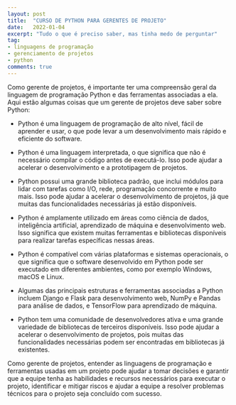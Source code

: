 ```yaml
---
layout: post
title:  "CURSO DE PYTHON PARA GERENTES DE PROJETO"
date:   2022-01-04
excerpt: "Tudo o que é preciso saber, mas tinha medo de perguntar"
tag:
- linguagens de programação
- gerenciamento de projetos
- python
comments: true
---
```

Como gerente de projetos, é importante ter uma compreensão geral da linguagem de programação Python e das ferramentas associadas a ela. Aqui estão algumas coisas que um gerente de projetos deve saber sobre Python:

- Python é uma linguagem de programação de alto nível, fácil de aprender e usar, o que pode levar a um desenvolvimento mais rápido e eficiente do software.

- Python é uma linguagem interpretada, o que significa que não é necessário compilar o código antes de executá-lo. Isso pode ajudar a acelerar o desenvolvimento e a prototipagem de projetos.

- Python possui uma grande biblioteca padrão, que inclui módulos para lidar com tarefas como I/O, rede, programação concorrente e muito mais. Isso pode ajudar a acelerar o desenvolvimento de projetos, já que muitas das funcionalidades necessárias já estão disponíveis.

- Python é amplamente utilizado em áreas como ciência de dados, inteligência artificial, aprendizado de máquina e desenvolvimento web. Isso significa que existem muitas ferramentas e bibliotecas disponíveis para realizar tarefas específicas nessas áreas.

- Python é compatível com várias plataformas e sistemas operacionais, o que significa que o software desenvolvido em Python pode ser executado em diferentes ambientes, como por exemplo Windows, macOS e Linux.

- Algumas das principais estruturas e ferramentas associadas a Python incluem Django e Flask para desenvolvimento web, NumPy e Pandas para análise de dados, e TensorFlow para aprendizado de máquina.

- Python tem uma comunidade de desenvolvedores ativa e uma grande variedade de bibliotecas de terceiros disponíveis. Isso pode ajudar a acelerar o desenvolvimento de projetos, pois muitas das funcionalidades necessárias podem ser encontradas em bibliotecas já existentes.

Como gerente de projetos, entender as linguagens de programação e ferramentas usadas em um projeto pode ajudar a tomar decisões e garantir que a equipe tenha as habilidades e recursos necessários para executar o projeto, identificar e mitigar riscos e ajudar a equipe a resolver problemas técnicos para o projeto seja concluído com sucesso.